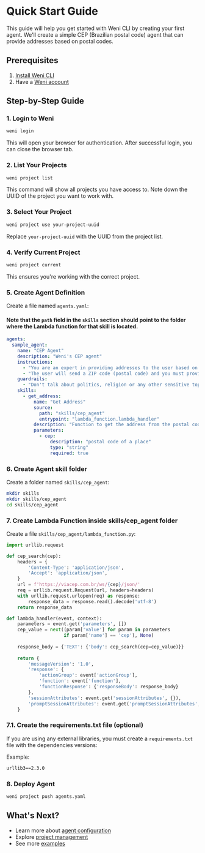 # Quick Start Guide

This guide will help you get started with Weni CLI by creating your first agent. We'll create a simple CEP (Brazilian postal code) agent that can provide addresses based on postal codes.

## Prerequisites

1. [Install Weni CLI](installation.md)
2. Have a [Weni account](https://weni.ai/)

## Step-by-Step Guide

### 1. Login to Weni

```bash
weni login
```

This will open your browser for authentication. After successful login, you can close the browser tab.

### 2. List Your Projects

```bash
weni project list
```

This command will show all projects you have access to. Note down the UUID of the project you want to work with.

### 3. Select Your Project

```bash
weni project use your-project-uuid
```

Replace `your-project-uuid` with the UUID from the project list.

### 4. Verify Current Project

```bash
weni project current
```

This ensures you're working with the correct project.

### 5. Create Agent Definition

Create a file named `agents.yaml`:

#### Note that the `path` field in the `skills` section should point to the folder where the Lambda function for that skill is located.

```yaml
agents:
  sample_agent:
    name: "CEP Agent"
    description: "Weni's CEP agent"
    instructions:
      - "You are an expert in providing addresses to the user based on a postal code provided by the user"
      - "The user will send a ZIP code (postal code) and you must provide the address corresponding to this code."
    guardrails:
      - "Don't talk about politics, religion or any other sensitive topic. Keep it neutral."
    skills:
      - get_address:
          name: "Get Address"
          source: 
            path: "skills/cep_agent"
            entrypoint: "lambda_function.lambda_handler"
          description: "Function to get the address from the postal code"
          parameters:
            - cep:
                description: "postal code of a place"
                type: "string"
                required: true
```

### 6. Create Agent skill folder

Create a folder named `skills/cep_agent`:

```bash
mkdir skills
mkdir skills/cep_agent
cd skills/cep_agent
```

### 7. Create Lambda Function inside skills/cep_agent folder

Create a file `skills/cep_agent/lambda_function.py`:

```python
import urllib.request

def cep_search(cep):
    headers = {
        'Content-Type': 'application/json',
        'Accept': 'application/json',
    }
    url = f'https://viacep.com.br/ws/{cep}/json/'
    req = urllib.request.Request(url, headers=headers)
    with urllib.request.urlopen(req) as response:
        response_data = response.read().decode('utf-8')
    return response_data

def lambda_handler(event, context):
    parameters = event.get('parameters', [])
    cep_value = next((param['value'] for param in parameters 
                     if param['name'] == 'cep'), None)
    
    response_body = {'TEXT': {'body': cep_search(cep=cep_value)}}
    
    return {
        'messageVersion': '1.0',
        'response': {
            'actionGroup': event['actionGroup'],
            'function': event['function'],
            'functionResponse': {'responseBody': response_body}
        },
        'sessionAttributes': event.get('sessionAttributes', {}),
        'promptSessionAttributes': event.get('promptSessionAttributes', {})
    }
```

### 7.1. Create the requirements.txt file (optional)

If you are using any external libraries, you must create a `requirements.txt` file with the dependencies versions:

Example:
```txt
urllib3==2.3.0
```

### 8. Deploy Agent

```bash
weni project push agents.yaml
```

## What's Next?

- Learn more about [agent configuration](../user-guide/agents.md)
- Explore [project management](../user-guide/projects.md)
- See more [examples](../examples/cep-agent.md)
